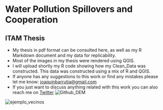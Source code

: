# Water Pollution Spillovers and Cooperation

## ITAM Thesis

- My thesis in pdf format can be consulted here, as well as my R Markdown document and my data for replicability.
- Most of the images in my thesis were rendered using QGIS.
- I will upload shortly my R code showing how my Clean_Data was constructed. This data was constructed using a mix of R and QGIS.
- If anyone has any suggestions to this work or find any mistakes please let me know: <joaquinbarrutia@gmail.com>
- If you just want to discuss anything related with this work you can also reach me on [Twitter](https://twitter.com/j_barrutia)
![Github_DEM](https://user-images.githubusercontent.com/87843175/126739709-53ea4f8f-8167-4fa1-b331-5f78b9eb9355.png)

![ejemplo_vecinos](https://user-images.githubusercontent.com/87843175/136896089-5e42a4a5-cc13-4e23-8f25-06af7be0db2e.png)
